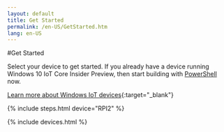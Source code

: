 ```yaml
---
layout: default
title: Get Started
permalink: /en-US/GetStarted.htm
lang: en-US
---
```


#Get Started

Select your device to get started. If you already have a device running Windows 10 IoT Core Insider Preview, then start building with [PowerShell]({{site.baseurl}}/{{page.lang}}/win10/samples/PowerShell.htm) now.

[Learn more about Windows IoT devices]({{site.hardwareurl}}){:target="_blank"}

{% include steps.html device="RPI2" %}

{% include devices.html %}
